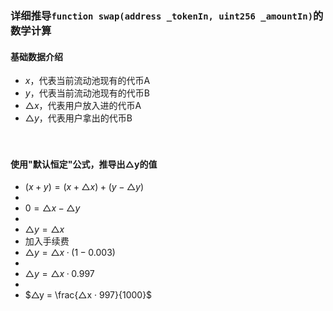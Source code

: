 
### 详细推导```function swap(address _tokenIn, uint256 _amountIn)```的数学计算
#### 基础数据介绍
- $x$，代表当前流动池现有的代币A
- $y$，代表当前流动池现有的代币B
- $△x$，代表用户放入进的代币A
- $△y$，代表用户拿出的代币B

　

#### 使用"默认恒定"公式，推导出△y的值
- $(x + y) = (x + △x) + (y - △y)$
-
- $0 = △x - △y$
-
- $△y = △x$
- 加入手续费
- $△y = △x · (1 - 0.003)$
-
- $△y = △x · 0.997$
-
- $△y = \frac{△x · 997}{1000}$